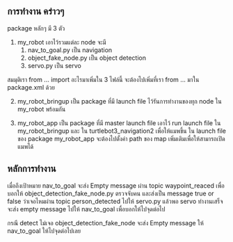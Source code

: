 ## การทำงาน คร่าวๆ
package หลักๆ มี 3 ตัว
1. my_robot
   เอาไว้รวมแต่ละ node
   จะมี
   1. nav_to_goal.py เป็น navigation
   2. object_fake_node.py เป็น object detection
   3. servo.py เป็น servo
      
  สมมุติเรา from ... import อะไรมาเพิ่มใน 3 ไฟล์นี้
จะต้องไปเพิ่มที่เรา from ... มาใน package.xml ด้วย 
      
2. my_robot_bringup
    เป็น package ที่มี launch file ไว้รันการทำงานของทุก node ใน my_robot พร้อมกัน

3. my_robot_app
    เป็น package ที่มี master launch file
เอาไว้ run launch file ใน my_robot_bringup และ ใน turtlebot3_navigation2 เพื่อให้แมพขึ้น
ใน launch file ของ package my_robot_app
จะต้องไปตั้งค่า path ของ map เพิ่มเติมเพื่อให้สามารถเปิดแมพได้


## หลักการทำงาน

เมื่อถึงเป้าหมาย nav_to_goal จะส่ง Empty message ผ่าน topic waypoint_reaced
เพื่อบอกให้ object_detection_fake_node.py
ตรวจจับคน และส่งเป็น message true or false
ว่าเจอไหมผ่าน topic person_detected ไปให้ servo.py แล้วพอ servo ทำงานเสร็จจะส่ง empty message ไปให้ nav_to_goal  เพื่อบอกให้ไปจุดต่อไป

กรณี detect ไม่เจอ object_detection_fake_node จะส่ง Empty message ให้ nav_to_goal ให้ไปจุดต่อไปเลย
